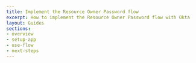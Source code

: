 ```yaml
---
title: Implement the Resource Owner Password flow
excerpt: How to implement the Resource Owner Password flow with Okta
layout: Guides
sections:
- overview
- setup-app
- use-flow
- next-steps
---
```

